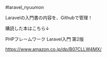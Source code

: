 #laravel_nyuumon


Laravelの入門書の内容を、Githubで管理！


購読した本はこちら↓

PHPフレームワーク Laravel入門 第2版

https://www.amazon.co.jp/dp/B07CLLW4MX/
